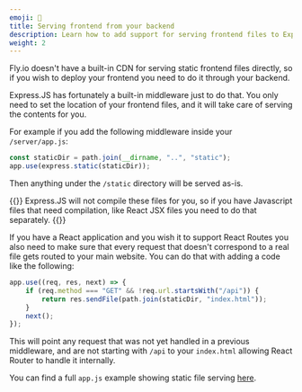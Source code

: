 ```yaml
---
emoji: 🚀
title: Serving frontend from your backend
description: Learn how to add support for serving frontend files to Express.JS backends
weight: 2
---
```


Fly.io doesn't have a built-in CDN for serving static frontend files directly, so if you wish to deploy your frontend you need to do it through your backend.

Express.JS has fortunately a built-in middleware just to do that. You only need to set the location of your frontend files, and it will take care of serving the contents for you.

For example if you add the following middleware inside your `/server/app.js`:

```js
const staticDir = path.join(__dirname, "..", "static");
app.use(express.static(staticDir));
```

Then anything under the `/static` directory will be served as-is.

{{<note type="warning" title="TL;DR">}}
Express.JS will not compile these files for you, so if you have Javascript files that need compilation, like React JSX files you need to do that separately.
{{</note>}}

If you have a React application and you wish it to support React Routes you also need to make sure that every request that doesn't correspond to a real file gets routed to your main website. You can do that with adding a code like the following:

```js
app.use((req, res, next) => {
	if (req.method === "GET" && !req.url.startsWith("/api")) {
		return res.sendFile(path.join(staticDir, "index.html"));
	}
	next();
});
```

This will point any request that was not yet handled in a previous middleware, and are not starting with `/api` to your `index.html` allowing React Router to handle it internally.

You can find a full `app.js` example showing static file serving [here](https://github.com/sztupy/Full-Stack-Project-Assessment/blob/main/server/app.js).
